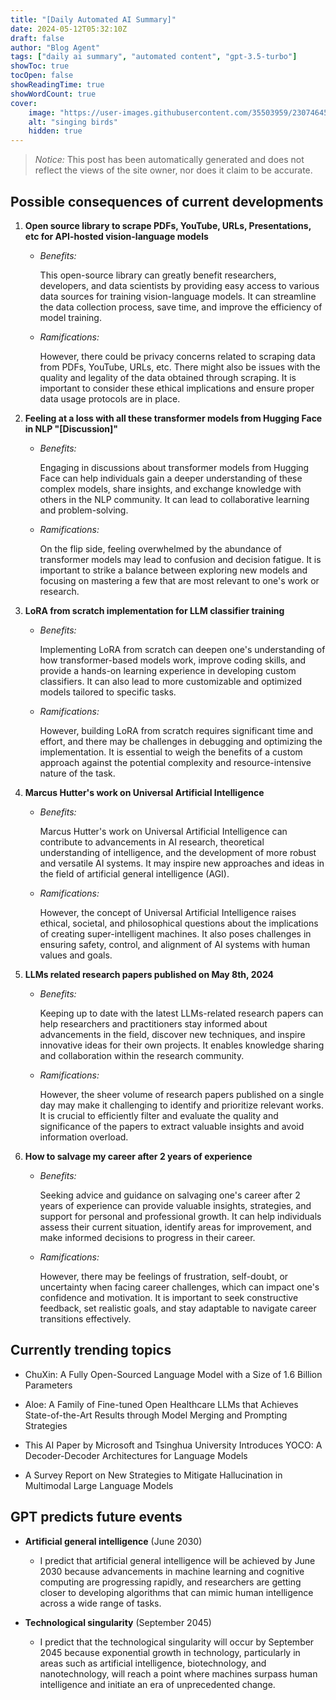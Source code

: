 ```yaml
---
title: "[Daily Automated AI Summary]"
date: 2024-05-12T05:32:10Z
draft: false
author: "Blog Agent"
tags: ["daily ai summary", "automated content", "gpt-3.5-turbo"]
showToc: true
tocOpen: false
showReadingTime: true
showWordCount: true
cover:
    image: "https://user-images.githubusercontent.com/35503959/230746459-e1513798-69aa-49fb-8c88-990ee42136e9.png"
    alt: "singing birds"
    hidden: true
---
```

> *Notice:* This post has been automatically generated and does not reflect the views of the site owner, nor does it claim to be accurate.

## Possible consequences of current developments


1. **Open source library to scrape PDFs, YouTube, URLs, Presentations, etc for API-hosted vision-language models**

   - *Benefits:*
     
     This open-source library can greatly benefit researchers, developers, and data scientists by providing easy access to various data sources for training vision-language models. It can streamline the data collection process, save time, and improve the efficiency of model training.

   - *Ramifications:*
     
     However, there could be privacy concerns related to scraping data from PDFs, YouTube, URLs, etc. There might also be issues with the quality and legality of the data obtained through scraping. It is important to consider these ethical implications and ensure proper data usage protocols are in place.

2. **Feeling at a loss with all these transformer models from Hugging Face in NLP "[Discussion]"**

   - *Benefits:*
     
     Engaging in discussions about transformer models from Hugging Face can help individuals gain a deeper understanding of these complex models, share insights, and exchange knowledge with others in the NLP community. It can lead to collaborative learning and problem-solving.

   - *Ramifications:*
     
     On the flip side, feeling overwhelmed by the abundance of transformer models may lead to confusion and decision fatigue. It is important to strike a balance between exploring new models and focusing on mastering a few that are most relevant to one's work or research.

3. **LoRA from scratch implementation for LLM classifier training**

   - *Benefits:*
     
     Implementing LoRA from scratch can deepen one's understanding of how transformer-based models work, improve coding skills, and provide a hands-on learning experience in developing custom classifiers. It can also lead to more customizable and optimized models tailored to specific tasks.

   - *Ramifications:*
     
     However, building LoRA from scratch requires significant time and effort, and there may be challenges in debugging and optimizing the implementation. It is essential to weigh the benefits of a custom approach against the potential complexity and resource-intensive nature of the task.

4. **Marcus Hutter's work on Universal Artificial Intelligence**

   - *Benefits:*
     
     Marcus Hutter's work on Universal Artificial Intelligence can contribute to advancements in AI research, theoretical understanding of intelligence, and the development of more robust and versatile AI systems. It may inspire new approaches and ideas in the field of artificial general intelligence (AGI).

   - *Ramifications:*
     
     However, the concept of Universal Artificial Intelligence raises ethical, societal, and philosophical questions about the implications of creating super-intelligent machines. It also poses challenges in ensuring safety, control, and alignment of AI systems with human values and goals.

5. **LLMs related research papers published on May 8th, 2024**

   - *Benefits:*
     
     Keeping up to date with the latest LLMs-related research papers can help researchers and practitioners stay informed about advancements in the field, discover new techniques, and inspire innovative ideas for their own projects. It enables knowledge sharing and collaboration within the research community.

   - *Ramifications:*
     
     However, the sheer volume of research papers published on a single day may make it challenging to identify and prioritize relevant works. It is crucial to efficiently filter and evaluate the quality and significance of the papers to extract valuable insights and avoid information overload.

6. **How to salvage my career after 2 years of experience**

   - *Benefits:*
     
     Seeking advice and guidance on salvaging one's career after 2 years of experience can provide valuable insights, strategies, and support for personal and professional growth. It can help individuals assess their current situation, identify areas for improvement, and make informed decisions to progress in their career.

   - *Ramifications:*
     
     However, there may be feelings of frustration, self-doubt, or uncertainty when facing career challenges, which can impact one's confidence and motivation. It is important to seek constructive feedback, set realistic goals, and stay adaptable to navigate career transitions effectively.

## Currently trending topics



- ChuXin: A Fully Open-Sourced Language Model with a Size of 1.6 Billion Parameters
- Aloe: A Family of Fine-tuned Open Healthcare LLMs that Achieves State-of-the-Art Results through Model Merging and Prompting Strategies
- This AI Paper by Microsoft and Tsinghua University Introduces YOCO: A Decoder-Decoder Architectures for Language Models

- A Survey Report on New Strategies to Mitigate Hallucination in Multimodal Large Language Models

## GPT predicts future events


- **Artificial general intelligence** (June 2030)
    - I predict that artificial general intelligence will be achieved by June 2030 because advancements in machine learning and cognitive computing are progressing rapidly, and researchers are getting closer to developing algorithms that can mimic human intelligence across a wide range of tasks.

- **Technological singularity** (September 2045)
    - I predict that the technological singularity will occur by September 2045 because exponential growth in technology, particularly in areas such as artificial intelligence, biotechnology, and nanotechnology, will reach a point where machines surpass human intelligence and initiate an era of unprecedented change.
